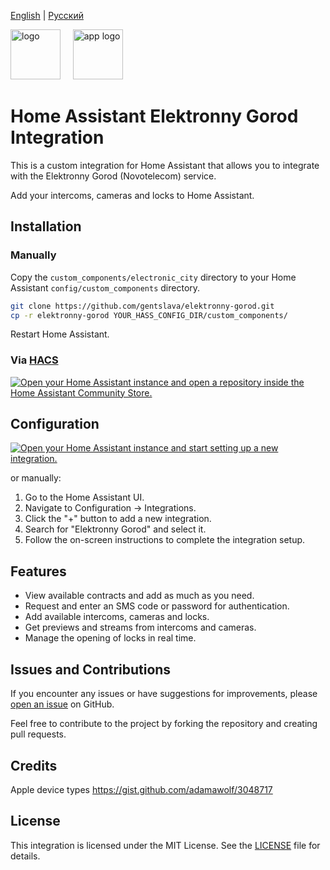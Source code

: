 [English](/README.md) | [Русский](/README.ru_RU.md)

<a href="https://2090000.ru/domofony/"><img src="https://2090909.ru/img/logo.png" alt="logo" height="80"/></a>
&nbsp;&nbsp;&nbsp;
<a href="https://play.google.com/store/apps/details?id=ru.inetra.intercom"><img src="https://play-lh.googleusercontent.com/eCp35NcuGq1V0igXhGrPE6tprf7wGg00dY6TuVvRrqRSiEMTS6yQePuWxEIx3G0EMJ0l=w240-h480-rw" alt="app logo" height="80"/></a>

# Home Assistant Elektronny Gorod Integration

This is a custom integration for Home Assistant that allows you to integrate with the Elektronny Gorod (Novotelecom) service.

Add your intercoms, cameras and locks to Home Assistant.

## Installation

### Manually

Copy the `custom_components/electronic_city` directory to your Home Assistant `config/custom_components` directory.

```bash
git clone https://github.com/gentslava/elektronny-gorod.git
cp -r elektronny-gorod YOUR_HASS_CONFIG_DIR/custom_components/
```

Restart Home Assistant.


### Via [HACS](https://hacs.xyz/)
<a href="https://my.home-assistant.io/redirect/hacs_repository/?owner=gentslava&repository=elektronny-gorod&category=integration" target="_blank"><img src="https://my.home-assistant.io/badges/hacs_repository.svg" alt="Open your Home Assistant instance and open a repository inside the Home Assistant Community Store." /></a>

## Configuration
<a href="https://my.home-assistant.io/redirect/config_flow_start/?domain=elektronny_gorod" target="_blank"><img src="https://my.home-assistant.io/badges/config_flow_start.svg" alt="Open your Home Assistant instance and start setting up a new integration." /></a>

or manually:

1. Go to the Home Assistant UI.
2. Navigate to Configuration -> Integrations.
3. Click the "+" button to add a new integration.
4. Search for "Elektronny Gorod" and select it.
5. Follow the on-screen instructions to complete the integration setup.

## Features

- View available contracts and add as much as you need.
- Request and enter an SMS code or password for authentication.
- Add available intercoms, cameras and locks.
- Get previews and streams from intercoms and cameras.
- Manage the opening of locks in real time.

## Issues and Contributions

If you encounter any issues or have suggestions for improvements, please [open an issue](https://github.com/gentslava/elektronny-gorod/issues) on GitHub.

Feel free to contribute to the project by forking the repository and creating pull requests.

## Credits

Apple device types https://gist.github.com/adamawolf/3048717

## License

This integration is licensed under the MIT License. See the [LICENSE](LICENSE) file for details.
